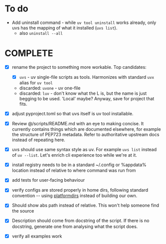 # To do

- Add uninstall command - while `uv tool uninstall` works already, only uvs has the mapping of what it installed (`uvs list`).
  - also `uninstall --all` 



# COMPLETE

- [x] rename the project to something more workable. Top candidates:
  
  - [x] `uvs` - uv single-file scripts as tools. Harmonizes with standard `uvx` alias for `uv tool`
  - discarded:  `uvone` - uv one-file
  - discarded: `luv` - don't know what the L is, but the name is just begging to be used. 'Local' maybe? Anyway, save for project that fits.

- [x] adjust pyproject.toml so that uvs itself is uv tool installable.

- [x] Review @/scripts/README.md with an eye to making concise. It currently contains things which are documented elsewhere, for example the structure of PEP723 metadata. Refer to authoritative upstream docs instead of repeating here.

- [x] uvs should use same syntax style as uv. For example `uvs list` instead of `uv --list`. Let's enrich cli experience too while we're at it.

- [x] install registry needs to be in a standard ~/.config or %appdata% location instead of relative to where command was run from

- [x] add tests for user-facing behaviour

- [x] verify configs are stored properly in home dirs, following standard convention -- using [platformdirs](https://platformdirs.readthedocs.io/en/latest/) instead of building our own.

- [x] Should show abs path instead of relative. This won't help someone find the source

- [x] Description should come from docstring of the script. If there is no docstring, generate one from analysing what the script does.

- [x] verify all examples work
